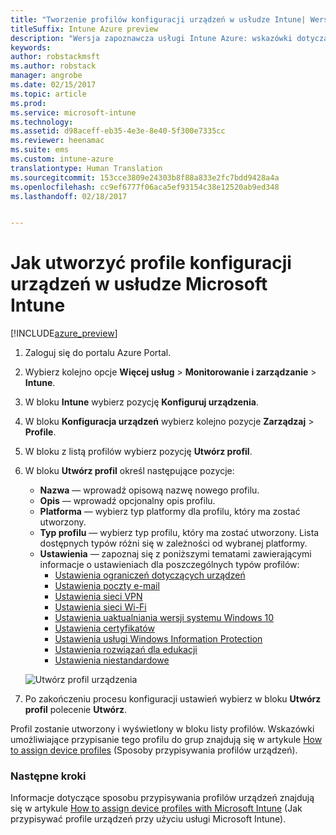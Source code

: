 ```yaml
---
title: "Tworzenie profilów konfiguracji urządzeń w usłudze Intune| Wersja zapoznawcza usługi Intune Azure"
titleSuffix: Intune Azure preview
description: "Wersja zapoznawcza usługi Intune Azure: wskazówki dotyczące tworzenia profilów konfiguracji urządzeń usługi Intune."
keywords: 
author: robstackmsft
ms.author: robstack
manager: angrobe
ms.date: 02/15/2017
ms.topic: article
ms.prod: 
ms.service: microsoft-intune
ms.technology: 
ms.assetid: d98aceff-eb35-4e3e-8e40-5f300e7335cc
ms.reviewer: heenamac
ms.suite: ems
ms.custom: intune-azure
translationtype: Human Translation
ms.sourcegitcommit: 153cce3809e24303b8f88a833e2fc7bdd9428a4a
ms.openlocfilehash: cc9ef6777f06aca5ef93154c38e12520ab9ed348
ms.lasthandoff: 02/18/2017


---
```


# <a name="how-to-create-device-configuration-profiles-in-microsoft-intune"></a>Jak utworzyć profile konfiguracji urządzeń w usłudze Microsoft Intune

[!INCLUDE[azure_preview](../includes/azure_preview.md)]


1. Zaloguj się do portalu Azure Portal.
2. Wybierz kolejno opcje **Więcej usług** > **Monitorowanie i zarządzanie** > **Intune**.
3. W bloku **Intune** wybierz pozycję **Konfiguruj urządzenia**.
2. W bloku **Konfiguracja urządzeń** wybierz kolejno pozycje **Zarządzaj** > **Profile**.
2. W bloku z listą profilów wybierz pozycję **Utwórz profil**.
3. W bloku **Utwórz profil** określ następujące pozycje:
    - **Nazwa** — wprowadź opisową nazwę nowego profilu.
    - **Opis** — wprowadź opcjonalny opis profilu.
    - **Platforma** — wybierz typ platformy dla profilu, który ma zostać utworzony.
    - **Typ profilu** — wybierz typ profilu, który ma zostać utworzony. Lista dostępnych typów różni się w zależności od wybranej platformy.
    - **Ustawienia** — zapoznaj się z poniższymi tematami zawierającymi informacje o ustawieniach dla poszczególnych typów profilów:
        -  [Ustawienia ograniczeń dotyczących urządzeń](/intune-azure/configure-devices/how-to-configure-device-restrictions)
        -  [Ustawienia poczty e-mail](/intune-azure/configure-devices/how-to-configure-email-settings)
        -  [Ustawienia sieci VPN](/intune-azure/configure-devices/how-to-configure-vpn-settings)
        -  [Ustawienia sieci Wi-Fi](/intune-azure/configure-devices/how-to-configure-wi-fi-settings)
        -  [Ustawienia uaktualniania wersji systemu Windows 10](/intune-azure/configure-devices/how-to-configure-windows-10-edition-upgrade)
        -  [Ustawienia certyfikatów](/intune-azure/configure-devices/how-to-configure-certificates)
        -  [Ustawienia usługi Windows Information Protection](/intune-azure/configure-devices/how-to-configure-windows-information-protection)
        -  [Ustawienia rozwiązań dla edukacji](/intune-azure/configure-devices/education-settings-for-ios.md)
        -  [Ustawienia niestandardowe](/intune-azure/configure-devices/how-to-configure-custom-settings)

    ![Utwórz profil urządzenia](./media/create-device-profile.png)
4. Po zakończeniu procesu konfiguracji ustawień wybierz w bloku **Utwórz profil** polecenie **Utwórz**.

Profil zostanie utworzony i wyświetlony w bloku listy profilów.
Wskazówki umożliwiające przypisanie tego profilu do grup znajdują się w artykule [How to assign device profiles](how-to-assign-device-profiles.md) (Sposoby przypisywania profilów urządzeń).


### <a name="next-steps"></a>Następne kroki
Informacje dotyczące sposobu przypisywania profilów urządzeń znajdują się w artykule [How to assign device profiles with Microsoft Intune](/intune-azure/configure-devices/how-to-assign-device-profiles) (Jak przypisywać profile urządzeń przy użyciu usługi Microsoft Intune).

